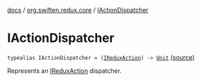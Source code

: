 [docs](../index.md) / [org.swiften.redux.core](index.md) / [IActionDispatcher](./-i-action-dispatcher.md)

# IActionDispatcher

`typealias IActionDispatcher = (`[`IReduxAction`](-i-redux-action.md)`) -> `[`Unit`](https://kotlinlang.org/api/latest/jvm/stdlib/kotlin/-unit/index.html) [(source)](https://github.com/protoman92/KotlinRedux/tree/master/common/common-core/src/main/kotlin/org/swiften/redux/core/Core.kt#L10)

Represents an [IReduxAction](-i-redux-action.md) dispatcher.

